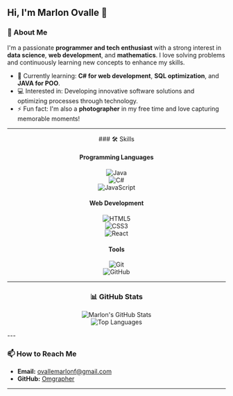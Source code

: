 ## Hi, I'm Marlon Ovalle 👋  

### 🚀 About Me  
I'm a passionate **programmer and tech enthusiast** with a strong interest in **data science**, **web development**, and **mathematics**. I love solving problems and continuously learning new concepts to enhance my skills.  

- 🌱 Currently learning: **C# for web development**, **SQL optimization**, and **JAVA for POO**.
- 💻 Interested in: Developing innovative software solutions and optimizing processes through technology. 
- ⚡ Fun fact: I'm also a **photographer** in my free time and love capturing memorable moments!  

---
<div align="center">
### 🛠️ Skills  

#### **Programming Languages**  
![Java](https://img.shields.io/badge/-Java-007396?style=for-the-badge&logo=java&logoColor=white)  
![C#](https://img.shields.io/badge/-C%23-239120?style=for-the-badge&logo=c-sharp&logoColor=white)  
![JavaScript](https://img.shields.io/badge/-JavaScript-F7DF1E?style=for-the-badge&logo=javascript&logoColor=black)  

#### **Web Development**  
![HTML5](https://img.shields.io/badge/-HTML5-E34F26?style=for-the-badge&logo=html5&logoColor=white)  
![CSS3](https://img.shields.io/badge/-CSS3-1572B6?style=for-the-badge&logo=css3&logoColor=white)  
![React](https://img.shields.io/badge/-React-61DAFB?style=for-the-badge&logo=react&logoColor=black) 

#### **Tools**  
![Git](https://img.shields.io/badge/-Git-F05032?style=for-the-badge&logo=git&logoColor=white)  
![GitHub](https://img.shields.io/badge/-GitHub-181717?style=for-the-badge&logo=github&logoColor=white)  

---

### 📊 GitHub Stats  

![Marlon's GitHub Stats](https://github-readme-stats.vercel.app/api?username=Omgrapher&show_icons=true&theme=radical)  
![Top Languages](https://github-readme-stats.vercel.app/api/top-langs/?username=Omgrapher&layout=compact&theme=radical)  
</div>
---

### 📫 How to Reach Me  
- **Email:** ovallemarlonf@gmail.com  
- **GitHub:** [Omgrapher](https://github.com/Omgrapher)  

---

